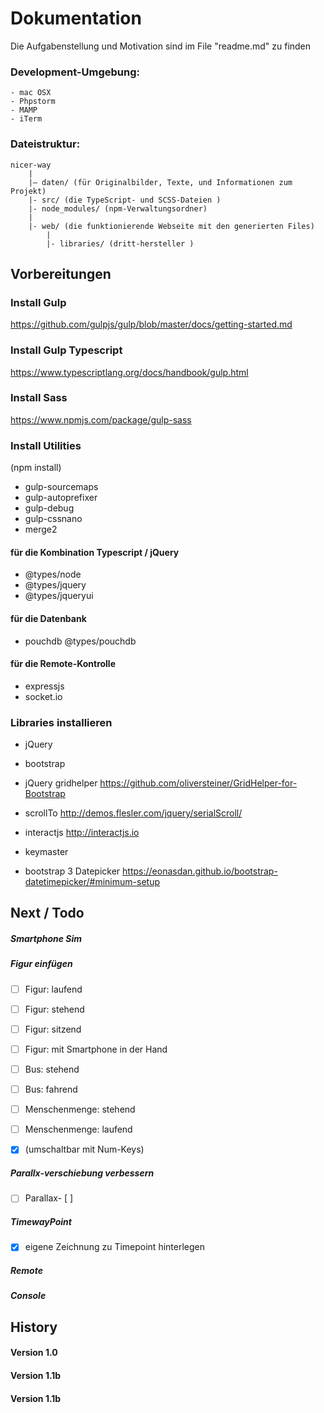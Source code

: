 # Dokumentation

Die Aufgabenstellung und Motivation sind im File "readme.md" zu finden

### Development-Umgebung:
    - mac OSX
    - Phpstorm
    - MAMP
    - iTerm

### Dateistruktur:

    nicer-way
        |
        |– daten/ (für Originalbilder, Texte, und Informationen zum Projekt)        
        |- src/ (die TypeScript- und SCSS-Dateien )
        |- node_modules/ (npm-Verwaltungsordner)
        |
        |- web/ (die funktionierende Webseite mit den generierten Files)
            |
            |- libraries/ (dritt-hersteller )
        
       

## Vorbereitungen

### Install Gulp
https://github.com/gulpjs/gulp/blob/master/docs/getting-started.md

### Install Gulp Typescript 
https://www.typescriptlang.org/docs/handbook/gulp.html

### Install Sass
https://www.npmjs.com/package/gulp-sass

### Install Utilities
(npm install)
- gulp-sourcemaps
- gulp-autoprefixer
- gulp-debug
- gulp-cssnano
- merge2

#### für die Kombination Typescript / jQuery
- @types/node
- @types/jquery
- @types/jqueryui

#### für die Datenbank
- pouchdb
@types/pouchdb


#### für die Remote-Kontrolle
- expressjs
- socket.io


### Libraries installieren
- jQuery
- bootstrap
- jQuery gridhelper
    https://github.com/oliversteiner/GridHelper-for-Bootstrap
    
- scrollTo
  http://demos.flesler.com/jquery/serialScroll/
  
- interactjs
http://interactjs.io

- keymaster

- bootstrap 3 Datepicker
https://eonasdan.github.io/bootstrap-datetimepicker/#minimum-setup



## Next / Todo
##### Smartphone Sim


##### Figur einfügen
- [ ] Figur: laufend
- [ ] Figur: stehend
- [ ] Figur: sitzend
- [ ] Figur: mit Smartphone in der Hand
- [ ] Bus: stehend
- [ ] Bus: fahrend
- [ ] Menschenmenge: stehend
- [ ] Menschenmenge: laufend
- [x] (umschaltbar mit Num-Keys)



##### Parallx-verschiebung verbessern
- [ ] Parallax- [ ] 

##### TimewayPoint
- [x] eigene Zeichnung zu Timepoint hinterlegen
    
##### Remote


##### Console


## History

#### Version 1.0

#### Version 1.1b

#### Version 1.1b
